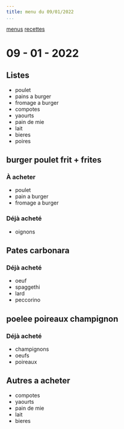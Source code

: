 ```yaml
---
title: menu du 09/01/2022
...
```


[menus](/home/antoine/Documents/Menus/menu/html)
[recettes](/home/antoine/Documents/Menus/recipe/html)

# 09 - 01 - 2022

## Listes
- poulet
- pains a burger
- fromage a burger
- compotes
- yaourts
- pain de mie
- lait
- bieres
- poires

## burger poulet frit + frites
### À acheter
- poulet
- pain a burger
- fromage a burger

### Déjà acheté 
- oignons

## Pates carbonara
### Déjà acheté 
- oeuf
- spaggethi
- lard
- peccorino

## poelee poireaux champignon
### Déjà acheté 
- champignons
- oeufs
- poireaux

## Autres a acheter
- compotes
- yaourts
- pain de mie
- lait
- bieres

